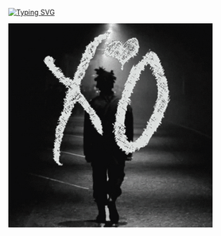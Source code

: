 <a href="https://git.io/typing-svg"><img src="https://readme-typing-svg.herokuapp.com?font=Pixelify+Sans&duration=2000&pause=1000&width=435&height=30&lines=Hello%2C+World!;I+am+Rahul+Raj.;Beginner%2C+but+enthusiastic+coder.;Exploring+the+world+of+coding.;On+a+journey+to+bridge+art+and+technology.;+Love+to+explore+new+horizons.;A+stargazer+and+an+explorer+of+the+cosmos." alt="Typing SVG" /></a>

<img src="xo-img/xo-weeknd-gitter.gif" alt="xo-weeknd-gitter" border="0">


<!--
**lisztomania23/lisztomania23** is a ✨ _special_ ✨ repository because its `README.md` (this file) appears on your GitHub profile.

Here are some ideas to get you started:

- 🔭 I’m currently working on ...
- 🌱 I’m currently learning ...
- 👯 I’m looking to collaborate on ...
- 🤔 I’m looking for help with ...
- 💬 Ask me about ...
- 📫 How to reach me: ...
- 😄 Pronouns: ...
- ⚡ Fun fact: ...
-->
